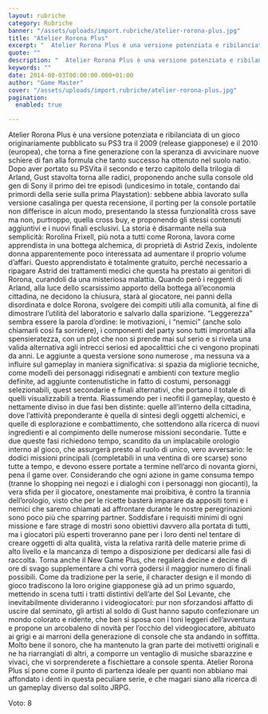 ```yaml
---
layout: rubriche
category: Rubriche
banner: "/assets/uploads/import.rubriche/atelier-rorona-plus.jpg"
title: "Atelier Rorona Plus"
excerpt: "  Atelier Rorona Plus è una versione potenziata e ribilanciata di un gioco originariamente pubblicato su PS3 tra il 2009 (release giapponese) e il 2010 (europea), che torna a fine generazione con la speranza di avvicinare nuove schiere di fan alla formula che tanto successo ha ottenuto nel suolo natio. Dopo aver portato su PSVita [&hellip"
quote: ""
description: "  Atelier Rorona Plus è una versione potenziata e ribilanciata di un gioco originariamente pubblicato su PS3 tra il 2009 (release giapponese) e il 2010 (europea), che torna a fine generazione con la speranza di avvicinare nuove schiere di fan alla formula che tanto successo ha ottenuto nel suolo natio. Dopo aver portato su PSVita [&hellip"
keywords: ""
date: 2014-08-03T00:00:00.000+01:00
author: "Game Master"
cover: "/assets/uploads/import.rubriche/atelier-rorona-plus.jpg"
pagination:
  enabled: true

---
```


[](https://hotmc.com/wp-content/uploads/2014/08/atelier-rorona-plus.jpg)

Atelier Rorona Plus è una versione potenziata e ribilanciata di un gioco originariamente pubblicato su PS3 tra il 2009 (release giapponese) e il 2010 (europea), che torna a fine generazione con la speranza di avvicinare nuove schiere di fan alla formula che tanto successo ha ottenuto nel suolo natio. Dopo aver portato su PSVita il secondo e terzo capitolo della trilogia di Arland, Gust stavolta torna alle radici, proponendo anche sulla console old gen di Sony il primo dei tre episodi (undicesimo in totale, contando dai primordi della serie sulla prima Playstation): sebbene abbia lavorato sulla versione casalinga per questa recensione, il porting per la console portatile non differisce in alcun modo, presentando la stessa funzionalità cross save ma non, purtroppo, quella cross buy, e proponendo gli stessi contenuti aggiuntivi e i nuovi finali esclusivi. La storia è disarmante nella sua semplicità: Rorolina Frixell, più nota a tutti come Rorona, lavora come apprendista in una bottega alchemica, di proprietà di Astrid Zexis, indolente donna apparentemente poco interessata ad aumentare il proprio volume d’affari. Questo apprendistato è totalmente gratuito, perché necessario a ripagare Astrid dei trattamenti medici che questa ha prestato ai genitori di Rorona, curandoli da una misteriosa malattia. Quando però i reggenti di Arland, alla luce dello scarsissimo apporto della bottega all’economia cittadina, ne decidono la chiusura, starà al giocatore, nei panni della disordinata e dolce Rorona, svolgere dei compiti utili alla comunità, al fine di dimostrare l’utilità del laboratorio e salvarlo dalla sparizione. “Leggerezza” sembra essere la parola d’ordine: le motivazioni, i “nemici” (anche solo chiamarli così fa sorridere), i componenti del party sono tutti improntati alla spensieratezza, con un plot che non si prende mai sul serio e si rivela una valida alternativa agli intrecci seriosi ed apocalittici che ci vengono propinati da anni. Le aggiunte a questa versione sono numerose , ma nessuna va a influire sul gameplay in maniera significativa: si spazia da migliorie tecniche, come modelli dei personaggi ridisegnati e ambienti con texture meglio definite, ad aggiunte contenutistiche in fatto di costumi, personaggi selezionabili, quest secondarie e finali alternativi, che portano il totale di quelli visualizzabili a trenta. Riassumendo per i neofiti il gameplay, questo è nettamente diviso in due fasi ben distinte: quelle all’interno della cittadina, dove l’attività preponderante è quella di sintesi degli oggetti alchemici, e quelle di esplorazione e combattimento, che sottendono alla ricerca di nuovi ingredienti e al compimento delle numerose missioni secondarie. Tutte e due queste fasi richiedono tempo, scandito da un implacabile orologio interno al gioco, che assurgerà presto al ruolo di unico, vero avversario: le dodici missioni principali (completabili in una ventina di ore scarse) sono tutte a tempo, e devono essere portate a termine nell’arco di novanta giorni, pena il game over. Considerando che ogni azione in game consuma tempo (tranne lo shopping nei negozi e i dialoghi con i personaggi non giocanti), la vera sfida per il giocatore, onestamente mai proibitiva, è contro la tirannia dell’orologio, visto che per le ricette basterà imparare da appositi tomi e i nemici che saremo chiamati ad affrontare durante le nostre peregrinazioni sono poco più che sparring partner. Soddisfare i requisiti minimi di ogni missione e fare strage di mostri sono obiettivi davvero alla portata di tutti, ma i giocatori più esperti troveranno pane per i loro denti nel tentare di creare oggetti di alta qualità, vista la relativa rarità delle materie prime di alto livello e la mancanza di tempo a disposizione per dedicarsi alle fasi di raccolta. Torna anche il New Game Plus, che regalerà decine e decine di ore di svago supplementare a chi vorrà godersi il maggior numero di finali possibili. Come da tradizione per la serie, il character design e il mondo di gioco tradiscono la loro origine giapponese già ad un primo sguardo, mettendo in scena tutti i tratti distintivi dell’arte del Sol Levante, che inevitabilmente divideranno i videogiocatori: pur non sforzandosi affatto di uscire dal seminato, gli artisti al soldo di Gust hanno saputo confezionare un mondo colorato e ridente, che ben si sposa con i toni leggeri dell’avventura e propone un arcobaleno di novità per l’occhio del videogiocatore, abituato ai grigi e ai marroni della generazione di console che sta andando in soffitta. Molto bene il sonoro, che ha mantenuto la gran parte dei motivetti originali e ne ha riarrangiati di altri, a comporre un ventaglio di musiche sbarazzine e vivaci, che vi sorprenderete a fischiettare a console spenta. Atelier Rorona Plus si pone come il punto di partenza ideale per quanti non abbiano mai affondato i denti in questa peculiare serie, e che magari siano alla ricerca di un gameplay diverso dal solito JRPG.

Voto: 8